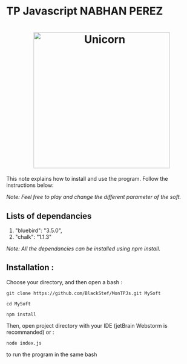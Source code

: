 # TP Javascript NABHAN PEREZ

<h1 align="center">
	<img width="360" src="http://www.jdubuzz.com/files/2015/09/arc-en-ciel-vomissant-de-licorne-39768630.jpg" alt="Unicorn">
</h1>

This note explains how to install and use the program. Follow the instructions below:

*Note: Feel free to play and change the different parameter of the soft.*



## Lists of dependancies 

1.  "bluebird": "3.5.0",    
2. "chalk": "1.1.3"


*Note: All the dependancies can be installed using npm install.*


## Installation :

Choose your directory, and then open a bash  :

```
git clone https://github.com/BlackStef/MonTPJs.git MySoft
```
```
cd MySoft
```
```
npm install
```

Then, open project directory with your IDE (jetBrain Webstorm is recommanded) or :

```
node index.js
```
to run the program in the same bash